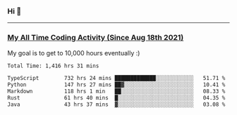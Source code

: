 ### Hi 🙂

---

### <a href="https://wakatime.com/@Eroxl">My All Time Coding Activity (Since Aug 18th 2021)</a>
My goal is to get to 10,000 hours eventually :)
<!--START_SECTION:waka-->

```txt
Total Time: 1,416 hrs 31 mins

TypeScript        732 hrs 24 mins █████████████░░░░░░░░░░░░   51.71 %
Python            147 hrs 27 mins ██▓░░░░░░░░░░░░░░░░░░░░░░   10.41 %
Markdown          118 hrs 1 min   ██░░░░░░░░░░░░░░░░░░░░░░░   08.33 %
Rust              61 hrs 40 mins  █░░░░░░░░░░░░░░░░░░░░░░░░   04.35 %
Java              43 hrs 37 mins  ▓░░░░░░░░░░░░░░░░░░░░░░░░   03.08 %
```

<!--END_SECTION:waka-->
